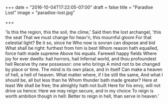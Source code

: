 +++
date = "2016-10-04T17:22:05-07:00"
draft = false
title = "Paradise Lost"
image = "paradise-lost.jpg"

+++

'Is this the region, this the soil, the clime,'
Said then the lost archangel, 'this the seat
That we must change for heav'n, this mournful gloom
For that celestial light? Be it so, since he
Who now is sovran can dispose and bid
What shall be right: furthest from him is best
Whom reason hath equalled, force hath made supreme
Above his equals. Farewell happy fields
Where joy for ever dwells: hail horrors, hail
Infernal world, and thou profoundest hell
Receive thy new possessor: one who brings
A mind not to be changed by place or time.
The mind is its own place, and in itself
Can make a heaven of hell, a hell of heaven.
What matter where, if I be still the same,
And what I should be, all but less than he
Whom thunder bath made greater? Here at least
We shall be free; the almighty hath not built
Here for his envy, will not drive us hence:
Here we may reign secure, and in my choice
To reign is worth ambition though in hell:
Better to reign in hell, than serve in heaven.'
